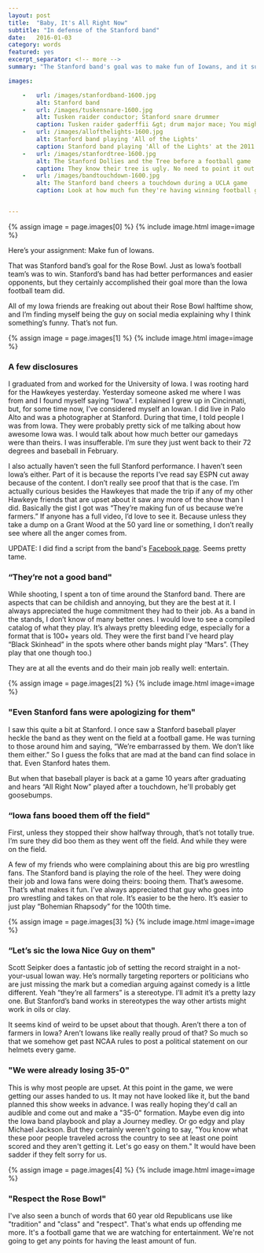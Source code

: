 ```yaml
---
layout: post
title:  "Baby, It's All Right Now"
subtitle: "In defense of the Stanford band"
date:   2016-01-03
category: words
featured: yes
excerpt_separator: <!-- more -->
summary: "The Stanford band's goal was to make fun of Iowans, and it succeeded."

images:

    -   url: /images/stanfordband-1600.jpg
        alt: Stanford band
    -   url: /images/tuskensnare-1600.jpg
        alt: Tusken raider conductor; Stanford snare drummer
        caption: Tusken raider gaderffii &gt; drum major mace; You might recognize this drummer from [Jimmy Kimmel](https://www.youtube.com/watch?v=iHjLy8cKseE "Stanford cowbell on Jimmy Kimmel")
    -   url: /images/allofthelights-1600.jpg
        alt: Stanford band playing 'All of the Lights'
        caption: Stanford band playing 'All of the Lights' at the 2011 NCAA Tennis Tournament. This song was a single in November 2010 and they're playing it in May 2011. When did Freddie Mercury die?
    -   url: /images/stanfordtree-1600.jpg
        alt: The Stanford Dollies and the Tree before a football game
        caption: They know their tree is ugly. No need to point it out.
    -   url: /images/bandtouchdown-1600.jpg
        alt: The Stanford band cheers a touchdown during a UCLA game
        caption: Look at how much fun they're having winning football games


---
```


{% assign image = page.images[0] %}
{% include image.html image=image %}

Here’s your assignment: Make fun of Iowans.

That was Stanford band’s goal for the Rose Bowl. Just as Iowa’s football team’s was to win. Stanford’s band has had better performances and easier opponents, but they certainly accomplished their goal more than the Iowa football team did.<!-- more -->

All of my Iowa friends are freaking out about their Rose Bowl halftime show, and I’m finding myself being the guy on social media explaining why I think something’s funny. That’s not fun.

{% assign image = page.images[1] %}
{% include image.html image=image %}

### A few disclosures

I graduated from and worked for the University of Iowa. I was rooting hard for the Hawkeyes yesterday. Yesterday someone asked me where I was from and I found myself saying “Iowa”. I explained I grew up in Cincinnati, but, for some time now, I’ve considered myself an Iowan. I did live in Palo Alto and was a photographer at Stanford. During that time, I told people I was from Iowa. They were probably pretty sick of me talking about how awesome Iowa was. I would talk about how much better our gamedays were than theirs. I was insufferable. I’m sure they just went back to their 72 degrees and baseball in February.

I also actually haven’t seen the full Stanford performance. I haven’t seen Iowa’s either. Part of it is because the reports I’ve read say ESPN cut away because of the content. I don’t really see proof that that is the case. I’m actually curious besides the Hawkeyes that made the trip if any of my other Hawkeye friends that are upset about it saw any more of the show than I did. Basically the gist I got was “They’re making fun of us because we’re farmers.” If anyone has a full video, I’d love to see it. Because unless they take a dump on a Grant Wood at the 50 yard line or something, I don’t really see where all the anger comes from.

UPDATE: I did find a script from the band's [Facebook page](https://www.facebook.com/lsjumb/posts/10154484759815760 "Script of Stanford band's halftime show"). Seems pretty tame.

### “They’re not a good band"

While shooting, I spent a ton of time around the Stanford band. There are aspects that can be childish and annoying, but they are the best at it. I always appreciated the huge commitment they had to their job. As a band in the stands, I don’t know of many better ones. I would love to see a compiled catalog of what they play. It’s always pretty bleeding edge, especially for a format that is 100+ years old. They were the first band I’ve heard play “Black Skinhead” in the spots where other bands might play “Mars”. (They play that one though too.)

They are at all the events and do their main job really well: entertain.

{% assign image = page.images[2] %}
{% include image.html image=image %}

### "Even Stanford fans were apologizing for them"

I saw this quite a bit at Stanford. I once saw a Stanford baseball player heckle the band as they went on the field at a football game. He was turning to those around him and saying, “We’re embarrassed by them. We don’t like them either.” So I guess the folks that are mad at the band can find solace in that. Even Stanford hates them.

But when that baseball player is back at a game 10 years after graduating and hears “All Right Now” played after a touchdown, he'll probably get goosebumps.

### “Iowa fans booed them off the field"

First, unless they stopped their show halfway through, that’s not totally true. I’m sure they did boo them as they went off the field. And while they were on the field.

A few of my friends who were complaining about this are big pro wrestling fans. The Stanford band is playing the role of the heel. They were doing their job and Iowa fans were doing theirs: booing them. That’s awesome. That’s what makes it fun. I’ve always appreciated that guy who goes into pro wrestling and takes on that role. It’s easier to be the hero. It’s easier to just play “Bohemian Rhapsody” for the 100th time.

{% assign image = page.images[3] %}
{% include image.html image=image %}

### “Let’s sic the Iowa Nice Guy on them"

Scott Seipker does a fantastic job of setting the record straight in a not-your-usual Iowan way. He’s normally targeting reporters or politicians who are just missing the mark but a comedian arguing against comedy is a little different. Yeah “they’re all farmers” is a stereotype. I’ll admit it’s a pretty lazy one. But Stanford’s band works in stereotypes the way other artists might work in oils or clay.

It seems kind of weird to be upset about that though. Aren’t there a ton of farmers in Iowa? Aren’t Iowans like really really proud of that? So much so that we somehow get past NCAA rules to post a political statement on our helmets every game.

### "We were already losing 35-0"

This is why most people are upset. At this point in the game, we were getting our asses handed to us. It may not have looked like it, but the band planned this show weeks in advance. I was really hoping they'd call an audible and come out and make a "35-0" formation. Maybe even dig into the Iowa band playbook and play a Journey medley. Or go edgy and play Michael Jackson. But they certainly weren't going to say, "You know what these poor people traveled across the country to see at least one point scored and they aren't getting it. Let's go easy on them." It would have been sadder if they felt sorry for us.

{% assign image = page.images[4] %}
{% include image.html image=image %}

### "Respect the Rose Bowl"

I've also seen a bunch of words that 60 year old Republicans use like "tradition" and "class" and "respect". That's what ends up offending me more. It's a football game that we are watching for entertainment. We're not going to get any points for having the least amount of fun.
